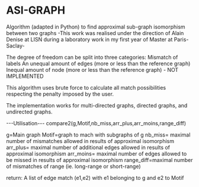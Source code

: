 # ASI-GRAPH
Algorithm (adapted in Python) to find approximal sub-graph isomorphism between two graphs
-This work was realised under the direction of Alain Denise at LISN during a laboratory work in my first year of Master at Paris-Saclay-




The degree of freedom can be split into three categories:
Mismatch of labels
An unequal amount of edges (more or less than the reference graph)
Inequal amount of node (more or less than the reference graph) - NOT IMPLEMENTED

This algorithm uses brute force to calculate all match possibilities respecting the penalty imposed by the user.

The implementation works for multi-directed graphs, directed graphs, and undirected graphs.

---Utilisation---
compare2(g,Motif,nb_miss,arr_plus,arr_moins,range_diff)

g=Main graph
Motif=graph to mach with subgraphs of g
nb_miss= maximal number of mismatches allowed in results of approximal isomorphism
arr_plus= maximal number of additional edges allowed in results of approximal isomorphism
arr_moins= maximal number of edges allowed to be missed in results of approximal isomorphism
range_diff=maximal number of mismatches of range (ie. long-range or short-range)

return:
A list of edge match (e1,e2) with e1 belonging to g and e2 to Motif
